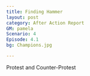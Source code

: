 ```yaml
---
title: Finding Hammer
layout: post
category: After Action Report
GM: pamela
Scenario: 4
Episode: 4.1
bg: Champions.jpg

---
```



Protest and Counter-Protest